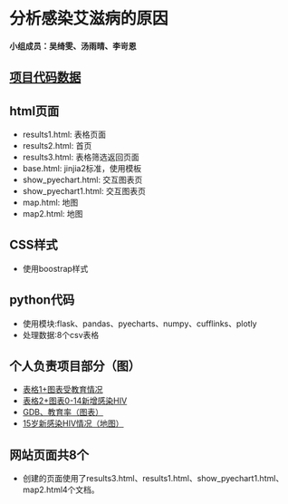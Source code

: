 # 分析感染艾滋病的原因
#### 小组成员：吴绮雯、汤雨晴、李岢恩
## [项目代码数据](https://github.com/LIKEEN666/Python_FinalProject_Interation/tree/master/flask-echart)
## html页面
- results1.html: 表格页面
- results2.html: 首页
- results3.html: 表格筛选返回页面
- base.html: jinjia2标准，使用模板
- show_pyechart.html: 交互图表页
- show_pyechart1.html: 交互图表页
- map.html: 地图
- map2.html: 地图
## CSS样式
- 使用boostrap样式
## python代码
- 使用模块:flask、pandas、pyecharts、numpy、cufflinks、plotly
- 处理数据:8个csv表格



## 个人负责项目部分（图）
- [表格1+图表受教育情况](http://181013030likeen.pythonanywhere.com/index2)
- [表格2+图表0-14新增感染HIV](http://181013030likeen.pythonanywhere.com/index)
- [GDB、教育率（图表）](http://181013030likeen.pythonanywhere.com/show_pyecharts)
- [15岁新感染HIV情况（地图）](http://181013030likeen.pythonanywhere.com/map2)
## 网站页面共8个
- 创建的页面使用了results3.html、results1.html、show_pyechart1.html、map2.html4个文档。
